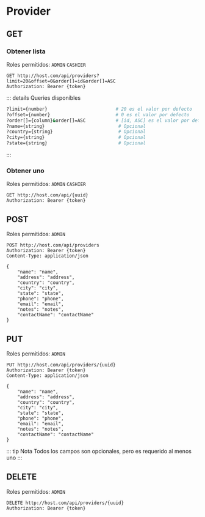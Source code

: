 # Provider

## GET

### Obtener lista

Roles permitidos: `ADMIN` `CASHIER`
```
GET http://host.com/api/providers?limit=20&offset=0&order[]=id&order[]=ASC
Authorization: Bearer {token}
```
::: details Queries disponibles
```sh
?limit={number}                         # 20 es el valor por defecto
?offset={number}                        # 0 es el valor por defecto
?order[]={column}&order[]=ASC           # [id, ASC] es el valor por defecto
?name={string}                           # Opcional
?country={string}                        # Opcional
?city={string}                           # Opcional
?state={string}                          # Opcional
```
:::

### Obtener uno

Roles permitidos: `ADMIN` `CASHIER`
```
GET http://host.com/api/{uuid}
Authorization: Bearer {token}
```

## POST

Roles permitidos: `ADMIN`
```
POST http://host.com/api/providers
Authorization: Bearer {token}
Content-Type: application/json

{
    "name": "name",
    "address": "address",
    "country": "country",
    "city": "city",
    "state": "state",
    "phone": "phone",
    "email": "email",
    "notes": "notes",
    "contactName": "contactName"
}
```

## PUT

Roles permitidos: `ADMIN`
```
PUT http://host.com/api/providers/{uuid}
Authorization: Bearer {token}
Content-Type: application/json

{
    "name": "name",
    "address": "address",
    "country": "country",
    "city": "city",
    "state": "state",
    "phone": "phone",
    "email": "email",
    "notes": "notes",
    "contactName": "contactName"
}
```

::: tip Nota
Todos los campos son opcionales, pero es requerido al menos uno
:::

## DELETE

Roles permitidos: `ADMIN`
```
DELETE http://host.com/api/providers/{uuid}
Authorization: Bearer {token}
```